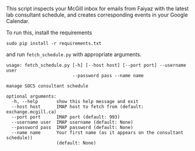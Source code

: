 This script inspects your McGill inbox for emails from Faiyaz with the
latest lab consultant schedule, and creates corresponding events in your
Google Calendar.

To run this, install the requirements

    sudo pip install -r requirements.txt
    
and run `fetch_schedule.py` with appropriate arguments.

    usage: fetch_schedule.py [-h] [--host host] [--port port] --username user
                             --password pass --name name

    manage SOCS consultant schedule

    optional arguments:
      -h, --help       show this help message and exit
      --host host      IMAP host to fetch from (default: exchange.mcgill.ca)
      --port port      IMAP port (default: 993)
      --username user  IMAP username (default: None)
      --password pass  IMAP password (default: None)
      --name name      Your first name (as it appears on the consultant schedule))
                       (default: None)
